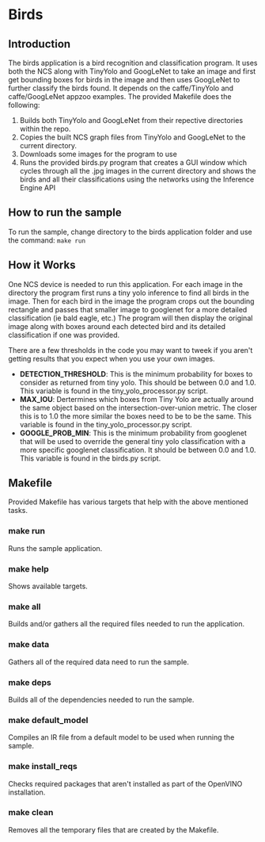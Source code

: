# Birds
## Introduction
The birds application is a bird recognition and classification program.  It uses both the NCS along with TinyYolo and GoogLeNet to take an image and first get bounding boxes for birds in the image and then uses GoogLeNet to further classify the birds found.  It depends on the caffe/TinyYolo and caffe/GoogLeNet appzoo examples.
The provided Makefile does the following:
1. Builds both TinyYolo and GoogLeNet from their repective directories within the repo.
2. Copies the built NCS graph files from TinyYolo and GoogLeNet to the current directory.
3. Downloads some images for the program to use
4. Runs the provided birds.py program that creates a GUI window which cycles through all the .jpg images in the current directory and shows the birds and all their classifications using the networks using the Inference Engine API

## How to run the sample
To run the sample, change directory to the birds application folder and use the command: ```make run```


## How it Works
One NCS device is needed to run this application.  For each image in the directory the program first runs a tiny yolo inference to find all birds in the image.  Then for each bird in the image the program crops out the bounding rectangle and passes that smaller image to googlenet for a more detailed classification (ie bald eagle, etc.)  The program will then display the original image along with boxes around each detected bird and its detailed classification if one was provided.

There are a few thresholds in the code you may want to tweek if you aren't getting results that you expect when you use your own images.
- <strong>DETECTION_THRESHOLD</strong>: This is the minimum probability for boxes to consider as returned from tiny yolo.  This should be between 0.0 and 1.0. This variable is found in the tiny_yolo_processor.py script.
- <strong>MAX_IOU</strong>: Dertermines which boxes from Tiny Yolo are actually around the same object based on the intersection-over-union metric.  The closer this is to 1.0 the more similar the boxes need to be to be the same. This variable is found in the tiny_yolo_processor.py script.
- <strong>GOOGLE_PROB_MIN</strong>:  This is the minimum probability from googlenet that will be used to override the general tiny yolo classification with a more specific googlenet classification.  It should be between 0.0 and 1.0. This variable is found in the birds.py script.

## Makefile
Provided Makefile has various targets that help with the above mentioned tasks.

### make run
Runs the sample application.

### make help
Shows available targets.

### make all
Builds and/or gathers all the required files needed to run the application.

### make data
Gathers all of the required data need to run the sample.

### make deps
Builds all of the dependencies needed to run the sample.

### make default_model
Compiles an IR file from a default model to be used when running the sample.

### make install_reqs
Checks required packages that aren't installed as part of the OpenVINO installation. 
 
### make clean
Removes all the temporary files that are created by the Makefile.
